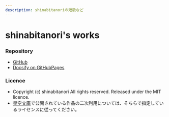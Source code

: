 ```yaml
---
description: shinabitanoriの短歌など
---
```


# shinabitanori's works

### Repository

* [GitHub](https://github.com/paithiov909/shinabitanori)
* [Docsify on GitHubPages](https://paithiov909.github.io/shinabitanori)

### Licence

* Copyright \(c\) shinabitanori All rights reserved. Released under the MIT licence.
* [星空文庫](https://slib.net/a/19034/)で公開されている作品の二次利用については、そちらで指定しているライセンスに従ってください。

